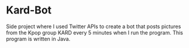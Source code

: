 # Kard-Bot
Side project where I used Twitter APIs to create a bot that posts pictures from the Kpop group KARD every 5 minutes when I run the program. This program is written in Java.
